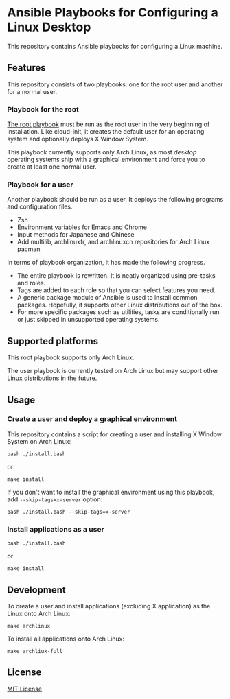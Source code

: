 Ansible Playbooks for Configuring a Linux Desktop
==================

This repository contains Ansible playbooks for configuring a Linux machine.

## Features

This repository consists of two playbooks: one for the root user and another for a normal user. 

### Playbook for the root

[The root playbook](init.yml) must be run as the root user in the very beginning of installation. Like cloud-init, it creates the default user for an operating system and optionally deploys X Window System. 

This playbook currently supports only Arch Linux, as most *desktop* operating systems ship with a graphical environment and force you to create at least one normal user. 

### Playbook for a user

Another playbook should be run as a user. It deploys the following programs and configuration files. 

- Zsh
- Environment variables for Emacs and Chrome
- Input methods for Japanese and Chinese
- Add multilib, archlinuxfr, and archlinuxcn repositories for Arch Linux pacman

In terms of playbook organization, it has made the following progress. 

- The entire playbook is rewritten. It is neatly organized using pre-tasks and roles. 
- Tags are added to each role so that you can select features you need. 
- A generic package module of Ansible is used to install common packages. Hopefully, it supports other Linux distributions out of the box. 
- For more specific packages such as utilities, tasks are conditionally run or just skipped in unsupported operating systems. 

## Supported platforms

This root playbook supports only Arch Linux.

The user playbook is currently tested on Arch Linux but may support other Linux distributions in the future. 

## Usage

### Create a user and deploy a graphical environment

This repository contains a script for creating a user and installing X Window System on Arch Linux:

    bash ./install.bash

or

    make install

If you don't want to install the graphical environment using this playbook, add `--skip-tags=x-server` option:

    bash ./install.bash --skip-tags=x-server

### Install applications as a user

    bash ./install.bash

or

    make install
    
## Development

To create a user and install applications (excluding X application) as the Linux onto Arch Linux:

    make archlinux

To install all applications onto Arch Linux:

    make archliux-full

## License

[MIT License](LICENSE)
